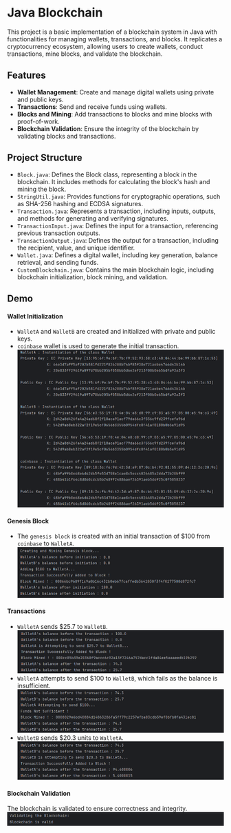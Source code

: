 # Java Blockchain

This project is a basic implementation of a blockchain system in Java with functionalities for managing wallets, transactions, and blocks. It replicates a cryptocurrency ecosystem, allowing users to create wallets, conduct transactions, mine blocks, and validate the blockchain.


## Features

- **Wallet Management**: Create and manage digital wallets using private and public keys.
- **Transactions**: Send and receive funds using wallets.
- **Blocks and Mining**: Add transactions to blocks and mine blocks with proof-of-work.
- **Blockchain Validation**: Ensure the integrity of the blockchain by validating blocks and transactions.


## Project Structure

- `Block.java`: Defines the Block class, representing a block in the blockchain. It includes methods for calculating the block's hash and mining the block.
- `StringUtil.java`: Provides functions for cryptographic operations, such as SHA-256 hashing and ECDSA signatures.
- `Transaction.java`: Represents a transaction, including inputs, outputs, and methods for generating and verifying signatures.
- `TransactionInput.java`: Defines the input for a transaction, referencing previous transaction outputs.
- `TransactionOutput.java`: Defines the output for a transaction, including the recipient, value, and unique identifier.
- `Wallet.java`: Defines a digital wallet, including key generation, balance retrieval, and sending funds.
- `CustomBlockchain.java`: Contains the main blockchain logic, including blockchain initialization, block mining, and validation.


## Demo

#### Wallet Initialization

- `WalletA` and `WalletB` are created and initialized with private and public keys.
- `coinbase` wallet is used to generate the initial transaction.
![Screenshot](https://github.com/saatvik-t/Java-Blockchain/blob/master/assets/1_Screenshot%202024-08-16%20161541.png)

#### Genesis Block

- The `genesis block` is created with an initial transaction of $100 from `coinbase` to `WalletA`.
![Screenshot](https://github.com/saatvik-t/Java-Blockchain/blob/master/assets/2_Screenshot%202024-08-11%20183940.png)

#### Transactions

- `WalletA` sends $25.7 to `WalletB`.
![Screenshot](https://github.com/saatvik-t/Java-Blockchain/blob/master/assets/3_Screenshot%202024-08-11%20183940.png)
- `WalletA` attempts to send $100 to `WalletB`, which fails as the balance is insufficient.
![Screenshot](https://github.com/saatvik-t/Java-Blockchain/blob/master/assets/4_Screenshot%202024-08-11%20183951.png)
- `WalletB` sends $20.3 units  to `WalletA`.
![Screenshot](https://github.com/saatvik-t/Java-Blockchain/blob/master/assets/5_Screenshot%202024-08-11%20183951.png)

#### Blockchain Validation

The blockchain is validated to ensure correctness and integrity.
![Screenshot](https://github.com/saatvik-t/Java-Blockchain/blob/master/assets/6_Screenshot%202024-08-11%20183951.png)